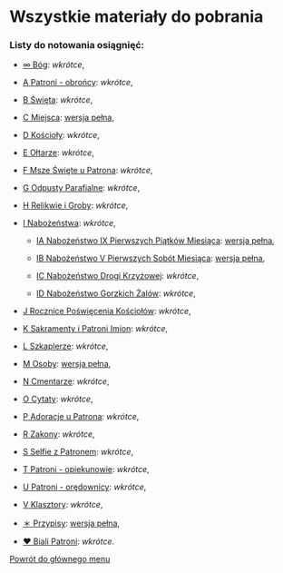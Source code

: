 # Wszystkie materiały do pobrania
### Listy do notowania osiągnięć:

- [<span id="bog" class="status status-list"><span class="status status-gray">∞</span> Bóg</span>](bog.md): _wkrótce_,

- [<span id="patroni-obroncy" class="status status-list"><span class="status status-blue">A</span> Patroni - obrońcy</span>](patroni_obroncy.md): _wkrótce_,

- [<span id="swieta" class="status status-list"><span class="status status-list">B</span> Święta</span>](swieta.md): _wkrótce_,

- [<span id="miejsca" class="status status-list"><span class="status status-list">C</span> Miejsca</span>](miejsca.md): [wersja pełna](../../xx/pdf/lista_v1_c_miejsca.pdf),

- [<span id="koscioly" class="status status-list"><span class="status status-list">D</span> Kościoły</span>](koscioly.md): _wkrótce_,

- [<span id="oltarze" class="status status-list"><span class="status status-list">E</span> Ołtarze</span>](oltarze.md): _wkrótce_,

- [<span id="msze-swiete-u-patrona" class="status status-list"><span class="status status-list">F</span> Msze Święte u Patrona</span>](msze_swiete_u_patrona.md): _wkrótce_,

- [<span id="odpusty-parafialne" class="status status-list"><span class="status status-list">G</span> Odpusty Parafialne</span>](odpusty_parafialne.md): _wkrótce_,

- [<span id="relikwie-i-groby" class="status status-list"><span class="status status-list">H</span> Relikwie i Groby</span>](relikwie_i_groby.md): _wkrótce_,

- [<span id="nabozenstwa" class="status status-list"><span class="status status-list">I</span> Nabożeństwa</span>](nabozenstwa.md): _wkrótce_,

   - [<span id="nabozenstwo-ix-pierwszych-piatkow-miesiaca" class="status status-list"><span class="status status-list">IA</span> Nabożeństwo IX Pierwszych Piątków Miesiąca</span>](nabozenstwo_ix_pierwszych_piatkow_miesiaca.md): [wersja pełna](../../xx/pdf/lista_v1_i_nabozenstwa_ab.pdf),

   - [<span id="nabozenstwo-v-pierwszych-sobot-miesiaca" class="status status-list"><span class="status status-list">IB</span> Nabożeństwo V Pierwszych Sobót Miesiąca</span>](nabozenstwo_v_pierwszych_sobot_miesiaca.md): [wersja pełna](../../xx/pdf/lista_v1_i_nabozenstwa_ab.pdf),

   - [<span id="nabozenstwo-drogi-krzyzowej" class="status status-list"><span class="status status-list">IC</span> Nabożeństwo Drogi Krzyżowej</span>](nabozenstwo_drogi_krzyzowej.md): _wkrótce_,

   - [<span id="nabozenstwo-gorzkich-zalow" class="status status-list"><span class="status status-list">ID</span> Nabożeństwo Gorzkich Żalów</span>](nabozenstwo_gorzkich_zalow.md): _wkrótce_,

- [<span id="rocznice-poswiecenia-kosciolow" class="status status-list"><span class="status status-list">J</span> Rocznice Poświęcenia Kościołów</span>](rocznice_poswiecenia_kosciolow.md): _wkrótce_,

- [<span id="sakramenty-i-patroni-imion" class="status status-list"><span class="status status-list">K</span> Sakramenty i Patroni Imion</span>](sakramenty_i_patroni_imion.md): _wkrótce_,

- [<span id="szkaplerze" class="status status-list"><span class="status status-list">L</span> Szkaplerze</span>](szkaplerze.md): _wkrótce_,

- [<span id="osoby" class="status status-list"><span class="status status-list">M</span> Osoby</span>](osoby.md): [wersja pełna](../../xx/pdf/lista_v1_m_osoby.pdf),

- [<span id="cmentarze" class="status status-list"><span class="status status-list">N</span> Cmentarze</span>](cmentarze.md): _wkrótce_,

- [<span id="cytaty" class="status status-list"><span class="status status-list">O</span> Cytaty</span>](cytaty.md): _wkrótce_,

- [<span id="adoracje-u-patrona" class="status status-list"><span class="status status-list">P</span> Adoracje u Patrona</span>](adoracje_u_patrona.md): _wkrótce_,

- [<span id="zakony" class="status status-list"><span class="status status-list">R</span> Zakony</span>](zakony.md): _wkrótce_,

- [<span id="selfie-z-patronem" class="status status-list"><span class="status status-list">S</span> Selfie z Patronem</span>](selfie-z-patronem.md): _wkrótce_,

- [<span id="patroni-opiekunowie" class="status status-list"><span class="status status-yellow">T</span> Patroni - opiekunowie</span>](patroni_opiekunowie.md): _wkrótce_,

- [<span id="patroni-oredownicy" class="status status-list"><span class="status status-red">U</span> Patroni - orędownicy</span>](patroni_oredownicy.md): _wkrótce_,

- [<span id="klasztory" class="status status-list"><span class="status status-list">V</span> Klasztory</span>](klasztory.md): _wkrótce_,

- [<span id="przypisy" class="status status-list"><span class="status status-list">＊</span> Przypisy</span>](przypisy.md): [wersja pełna](../../xx/pdf/lista_v1_przypisy.pdf),

- [<span id="biali-patroni" class="status status-list"><span class="status status-white">♥</span> Biali Patroni</span>](biali_patroni.md): _wkrótce_.

[Powrót do głównego menu](index.md)
